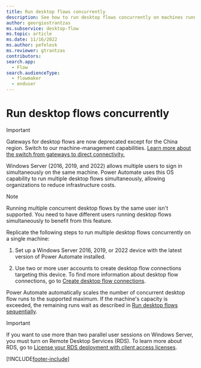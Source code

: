 ```yaml
---
title: Run desktop flows concurrently
description: See how to run desktop flows concurrently on machines running Windows Server.
author: georgiostrantzas
ms.subservice: desktop-flow
ms.topic: article
ms.date: 11/16/2022
ms.author: pefelesk
ms.reviewer: gtrantzas
contributors:
search.app: 
  - Flow 
search.audienceType: 
  - flowmaker
  - enduser
---
```


# Run desktop flows concurrently

> [!IMPORTANT]
> Gateways for desktop flows are now deprecated except for the China region. Switch to our machine-management capabilities. [Learn more about the switch from gateways to direct connectivity.](manage-machines.md#switch-from-gateways-to-direct-connectivity)

Windows Server (2016, 2019, and 2022) allows multiple users to sign in simultaneously on the same machine. Power Automate uses this OS capability to run multiple desktop flows simultaneously, allowing organizations to reduce infrastructure costs.

> [!NOTE]
> Running multiple concurrent desktop flows by the same user isn't supported. You need to have different users running desktop flows simultaneously to benefit from this feature.

Replicate the following steps to run multiple desktop flows concurrently on a single machine:

1. Set up a Windows Server 2016, 2019, or 2022 device with the latest version of Power Automate installed.

1. Use two or more user accounts to create desktop flow connections targeting this device. To find more information about desktop flow connections, go to [Create desktop flow connections](desktop-flow-connections.md).

Power Automate automatically scales the number of concurrent desktop flow runs to the supported maximum. If the machine's capacity is exceeded, the remaining runs wait as described in [Run desktop flows sequentially](run-desktop-flows-sequentially.md).

> [!IMPORTANT]
> If you want to use more than two parallel user sessions on Windows Server, you must turn on Remote Desktop Services (RDS). To learn more about RDS, go to [License your RDS deployment with client access licenses](/windows-server/remote/remote-desktop-services/rds-client-access-license).

[!INCLUDE[footer-include](../includes/footer-banner.md)]
